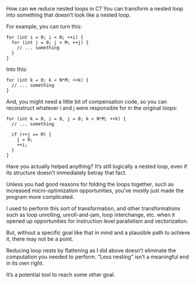 How can we reduce nested loops in C?
You can transform a nested loop into something that doesn’t look like a nested loop.

For example, you can turn this:

```
for (int i = 0; i < N; ++i) { 
  for (int j = 0; j < M; ++j) { 
    // ... something 
  } 
} 
```

Into this:

```
for (int k = 0; k < N*M; ++k) { 
  // ... something 
} 
```

And, you might need a little bit of compensation code, so you can reconstruct whatever i and j were responsible for in the original loops:

```
for (int k = 0, i = 0, j = 0; k < N*M; ++k) { 
  // ... something 
 
  if (++j == M) { 
    j = 0; 
    ++i; 
  } 
} 
```

Have you actually helped anything? It’s still logically a nested loop, even if its structure doesn’t immediately betray that fact.

Unless you had good reasons for folding the loops together, such as increased micro-optimization opportunities, you’ve mostly just made the program more complicated.

I used to perform this sort of transformation, and other transformations such as loop unrolling, unroll-and-jam, loop interchange, etc. when it opened up opportunities for instruction level parallelism and vectorization.

But, without a specific goal like that in mind and a plausible path to achieve it, there may not be a point.

Reducing loop nests by flattening as I did above doesn’t eliminate the computation you needed to perform. “Less nesting” isn’t a meaningful end in its own right.

It’s a potential tool to reach some other goal.
